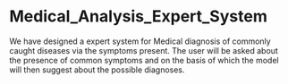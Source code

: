 # Medical_Analysis_Expert_System

We have designed a expert system for Medical diagnosis of commonly caught diseases via the symptoms present. The user will be asked about the presence of common symptoms and on the basis of which the model will then suggest about the possible diagnoses.